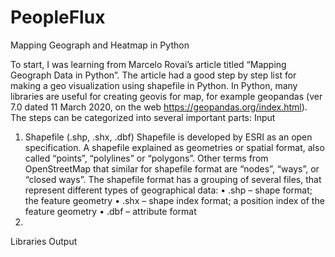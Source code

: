 # PeopleFlux

Mapping Geograph and Heatmap in Python

To start, I was learning from Marcelo Rovai’s article titled “Mapping Geograph Data in Python”. The article had a good step by step list for making a geo visualization using shapefile in Python. In Python, many libraries are useful for creating geovis for map, for example geopandas (ver 7.0 dated 11 March 2020, on the web https://geopandas.org/index.html).
The steps can be categorized into several important parts:
Input
1.	Shapefile (.shp, .shx, .dbf) 
Shapefile is developed by ESRI as an open specification. A shapefile explained as geometries or spatial format, also called “points”, “polylines” or “polygons”. Other terms from OpenStreetMap that similar for shapefile format are “nodes”, “ways”, or “closed ways”.
The shapefile format has a grouping of several files, that represent different types of geographical data:
•	.shp – shape format; the feature geometry
•	.shx – shape index format; a position index of the feature geometry
•	.dbf – attribute format
2.	
Libraries
Output
